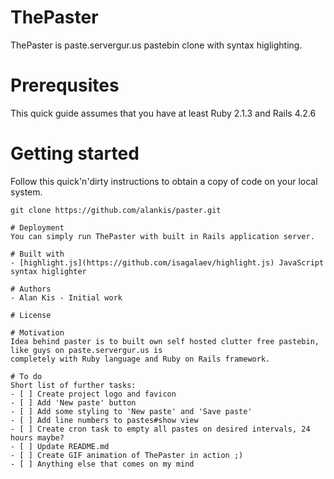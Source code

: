 # ThePaster
ThePaster is paste.servergur.us pastebin clone with syntax higlighting.

# Prerequsites
This quick guide assumes that you have at least Ruby 2.1.3 and Rails 4.2.6

# Getting started
Follow this quick'n'dirty instructions to obtain a copy of code on your local system.

```Shell
git clone https://github.com/alankis/paster.git

# Deployment
You can simply run ThePaster with built in Rails application server.

# Built with 
- [highlight.js](https://github.com/isagalaev/highlight.js) JavaScript syntax higlighter

# Authors
- Alan Kis - Initial work

# License

# Motivation 
Idea behind paster is to built own self hosted clutter free pastebin, like guys on paste.servergur.us is
completely with Ruby language and Ruby on Rails framework.

# To do
Short list of further tasks:
- [ ] Create project logo and favicon
- [ ] Add 'New paste' button
- [ ] Add some styling to 'New paste' and 'Save paste'
- [ ] Add line numbers to pastes#show view
- [ ] Create cron task to empty all pastes on desired intervals, 24 hours maybe?
- [ ] Update README.md
- [ ] Create GIF animation of ThePaster in action ;)
- [ ] Anything else that comes on my mind 
